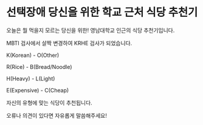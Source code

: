 # 선택장애 당신을 위한 학교 근처 식당 추천기


오늘은 뭘 먹을지 모르는 당신을 위한! 영남대학교 인근의 식당 추천기입니다.

MBTI 검사에서 살짝 변경하여 KRHE 검사가 되었습니다. 

K(Korean)    - O(Other)

R(Rice)      - B(Bread/Noodle)

H(Heavy)     - L(Light)

E(Expensive) - C(Cheap)

자신의 유형에 맞는 식당이 추천됩니다. 

오류나 의견이 있다면 자유롭게 말씀해주세요!